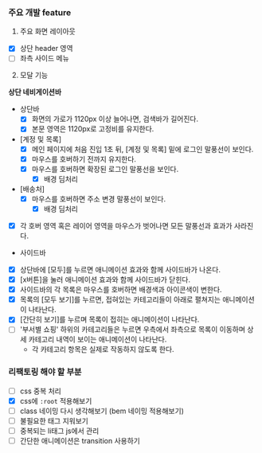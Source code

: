 ### 주요 개발 feature

1. 주요 화면 레이아웃

- [x] 상단 header 영역
- [ ] 좌측 사이드 메뉴

2. 모달 기능

**상단 네비게이션바**

- 상단바
  - [x] 화면의 가로가 1120px 이상 늘어나면, 검색바가 길어진다.
  - [x] 본문 영역은 1120px로 고정비를 유지한다.
- [계정 및 목록]
  - [x] 메인 페이지에 처음 진입 1초 뒤, [계정 및 목록] 밑에 로그인 말풍선이 보인다.
  - [x] 마우스를 호버하기 전까지 유지한다.
  - [x] 마우스를 호버하면 확장된 로그인 말풍선을 보인다.
    - [x] 배경 딤처리
- [배송처]
  - [x] 마우스를 호버하면 주소 변경 말풍선이 보인다.
    - [x] 배경 딤처리
- [x] 각 호버 영역 혹은 레이어 영역을 마우스가 벗어나면 모든 말풍선과 효과가 사라진다.

- 사이드바
- [x] 상단바에 [모두]를 누르면 애니메이션 효과와 함께 사이드바가 나온다.
- [x] [x버튼]을 눌러 애니메이션 효과와 함께 사이드바가 닫힌다.
- [x] 사이드바의 각 목록은 마우스를 호버하면 배경색과 아이콘색이 변한다.
- [x] 목록의 [모두 보기]를 누르면, 접혀있는 카테고리들이 아래로 펼쳐지는 애니메이션이 나타난다.
- [x] [간단히 보기]를 누르며 목록이 접히는 애니메이션이 나타난다.
- [ ] '부서별 쇼핑' 하위의 카테고리들은 누르면 우측에서 좌측으로 목록이 이동하며 상세 카테고리 내역이 보이는 애니메이션이 나타난다.
  - 각 카테고리 항목은 실제로 작동하지 않도록 한다.

### 리팩토링 해야 할 부분

- [ ] css 중복 처리
- [x] css에 `:root` 적용해보기
- [ ] class 네이밍 다시 생각해보기 (bem 네이밍 적용해보기)
- [ ] 불필요한 태그 지워보기
- [ ] 중복되는 li태그 js에서 관리
- [ ] 간단한 애니메이션은 transition 사용하기
